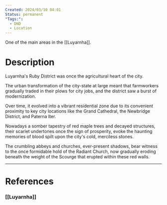 ```yaml
---
Created: 2024/03/10 04:01
Status: permanent
"Tags:":
  - DND
  - Location
---
```

One of the main areas in the [[Luyarnha]].

# Description  

Luyarnha's Ruby District was once the agricultural heart of the city. 

The urban transformation of the city-state at large meant that farmworkers gradually traded in their plows for city jobs, and the district saw a burst of modernization. 

Over time, it evolved into a vibrant residential zone due to its convenient proximity to key city locations like the Grand Cathedral, the Newbridge District, and Paterna Iter. 

Nowadays a somber tapestry of red maple trees and decayed structures, their scarlet undertones once the sign of prosperity, evoke the haunting memories of blood spilt upon the city's cold, merciless stones. 

The crumbling abbeys and churches, ever-present shadows, bear witness to the once formidable hold of the Radiant Church, now gradually eroding beneath the weight of the Scourge that erupted within these red walls.

---
# References
### [[Luyarnha]]